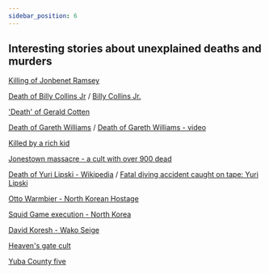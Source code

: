 ```yaml
---
sidebar_position: 6
---
```


## Interesting stories about unexplained deaths and murders

[Killing of Jonbenet Ramsey](https://en.wikipedia.org/wiki/Killing_of_JonBen%C3%A9t_Ramsey)

[Death of Billy Collins Jr](https://www.youtube.com/watch?v=kEVdywAtk50)
 / [Billy Collins Jr.](https://en.wikipedia.org/wiki/Billy_Collins_Jr.)

['Death' of Gerald Cotten](https://www.vanityfair.com/news/2019/11/the-strange-tale-of-quadriga-gerald-cotten)

[Death of Gareth Williams](https://en.wikipedia.org/wiki/Death_of_Gareth_Williams)
/ [Death of Gareth Williams - video](https://www.youtube.com/watch?v=ij7FqNh5gnQ)

[Killed by a rich kid](https://en.wikipedia.org/wiki/Ethan_Couch)

[Jonestown massacre - a cult with over 900 dead](https://en.wikipedia.org/wiki/Jonestown)

[Death of Yuri Lipski - Wikipedia](https://en.wikipedia.org/wiki/Blue_Hole_(Red_Sea)#Death_of_Yuri_Lipski) / 
[Fatal diving accident caught on tape: Yuri Lipski](https://www.youtube.com/watch?v=cRj0lymMMGs)

[Otto Warmbier - North Korean Hostage](https://www.gq.com/story/otto-warmbier-north-korea-american-hostage-true-story)

[Squid Game execution - North Korea](https://www.cosmopolitan.com/uk/reports/a38359762/student-executed-squid-game-smuggling/)

[David Koresh - Wako Seige](https://en.wikipedia.org/wiki/David_Koresh)

[Heaven's gate cult](https://en.wikipedia.org/wiki/Heaven%27s_Gate_(religious_group))

[Yuba County five](https://en.wikipedia.org/wiki/Yuba_County_Five)






